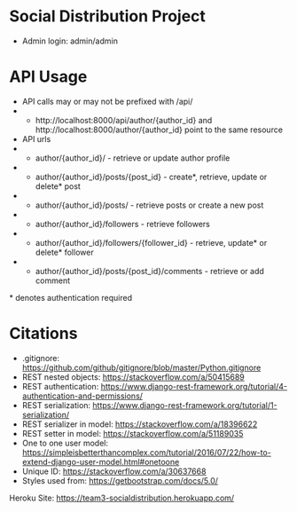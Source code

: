 # Social Distribution Project

- Admin login: admin/admin


# API Usage

- API calls may or may not be prefixed with /api/ 
- - http://localhost:8000/api/author/{author_id} and http://localhost:8000/author/{author_id} point to the same resource
- API urls
- - author/{author_id}/ - retrieve or update author profile
- - author/{author_id}/posts/{post_id} - create*, retrieve, update or delete* post
- - author/{author_id}/posts/ - retrieve posts or create a new post
- - author/{author_id}/followers - retrieve followers 
- - author/{author_id}/followers/{follower_id} - retrieve, update* or delete* follower
- - author/{author_id}/posts/{post_id}/comments - retrieve or add comment 

\* denotes authentication required


# Citations
- .gitignore: https://github.com/github/gitignore/blob/master/Python.gitignore
- REST nested objects: https://stackoverflow.com/a/50415689
- REST authentication: https://www.django-rest-framework.org/tutorial/4-authentication-and-permissions/
- REST serialization: https://www.django-rest-framework.org/tutorial/1-serialization/
- REST serializer in model: https://stackoverflow.com/a/18396622
- REST setter in model: https://stackoverflow.com/a/51189035
- One to one user model: https://simpleisbetterthancomplex.com/tutorial/2016/07/22/how-to-extend-django-user-model.html#onetoone
- Unique ID: https://stackoverflow.com/a/30637668
- Styles used from: https://getbootstrap.com/docs/5.0/


Heroku Site: https://team3-socialdistribution.herokuapp.com/
